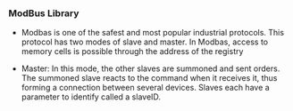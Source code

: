### ModBus Library

* Modbas is one of the safest and most popular industrial protocols. This protocol has two modes of slave and master. In Modbas, access to memory cells is possible through the address of the registry

* Master: In this mode, the other slaves are summoned and sent orders. The summoned slave reacts to the command when it receives it, thus forming a connection between several devices. Slaves each have a parameter to identify called a slaveID.


